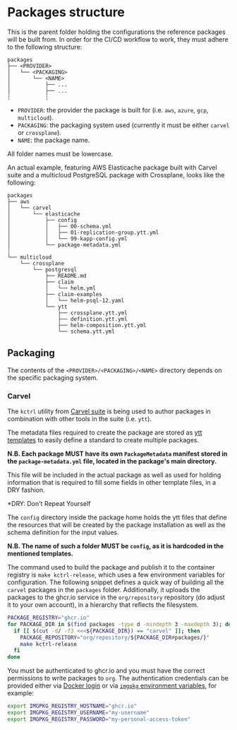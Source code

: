 # Packages structure

This is the parent folder holding the configurations the reference packages will be built from.
In order for the CI/CD workflow to work, they must adhere to the following structure:

```text
packages
├── <PROVIDER>
│   └── <PACKAGING>
│       └── <NAME>
│           ├── ...
│           ├── ...
┆           ┆
```

- `PROVIDER`: the provider the package is built for (i.e. `aws`, `azure`, `gcp`, `multicloud`).
- `PACKAGING`: the packaging system used (currently it must be either `carvel` or `crossplane`).
- `NAME`: the package name.

All folder names must be lowercase.

An actual example, featuring AWS Elasticache package built with Carvel suite and a multicloud PostgreSQL package with Crossplane, looks like the following:

```text
packages
├── aws
│   └── carvel
│       └── elasticache
│           ├── config
│           │   ├── 00-schema.yml
│           │   ├── 01-replication-group.ytt.yml
│           │   └── 99-kapp-config.yml
│           └── package-metadata.yml
┆
└── multicloud
    └── crossplane
        └── postgresql
            ├── README.md
            ├── claim
            │   └── helm.yml
            ├── claim-examples
            │   └── helm-psql-12.yaml
            └── ytt
                ├── crossplane.ytt.yml
                ├── definition.ytt.yml
                ├── helm-composition.ytt.yml
                └── schema.ytt.yml
```

## Packaging

The contents of the `<PROVIDER>/<PACKAGING>/<NAME>` directory depends on the specific packaging system.

### Carvel

The `kctrl` utility from [Carvel suite](https://carvel.dev) is being used to author packages in combination with other tools in the suite (i.e. `ytt`).

The metadata files required to create the package are stored as [ytt templates](../config/carvel/)
to easily define a standard to create multiple packages.

**N.B. Each package MUST have its own `PackageMetadata` manifest stored in the
`package-metadata.yml` file, located in the package's main directory.**

This file will be included in the actual package as well as used for holding information
that is required to fill some fields in other template files, in a DRY fashion.

*DRY: Don't Repeat Yourself

The `config` directory inside the package home holds the ytt files that define the resources
that will be created by the package installation as well as the schema definition for the input values.

**N.B. The name of such a folder MUST be `config`, as it is hardcoded in the mentioned templates.**

The command used to build the package and publish it to the container registry is `make kctrl-release`,
which uses a few environment variables for configuration.
The following snippet defines a quick way of building all the `carvel` packages in the `packages` folder.
Additionally, it uploads the packages to the ghcr.io service in the `org/repository` repository (do adjust it to your own account),
in a hierarchy that reflects the filesystem.

```sh
PACKAGE_REGISTRY="ghcr.io"
for PACKAGE_DIR in $(find packages -type d -mindepth 3 -maxdepth 3); do
  if [[ $(cut -d/ -f3 <<<${PACKAGE_DIR}) == "carvel" ]]; then
    PACKAGE_REPOSITORY="org/repository/${PACKAGE_DIR#packages/}"
    make kctrl-release
  fi
done
```

You must be authenticated to ghcr.io and you must have the correct permissions to write packages to `org`.
The authentication credentials can be provided either via [Docker login][docker-login] or via [`imgpkg` environment variables][imgpkg-auth-env], for example:

```sh
export IMGPKG_REGISTRY_HOSTNAME="ghcr.io"
export IMGPKG_REGISTRY_USERNAME="my-username"
export IMGPKG_REGISTRY_PASSWORD="my-personal-access-token"
```

[imgpkg-auth-env]: https://carvel.dev/imgpkg/docs/v0.34.0/auth/#via-environment-variables
[docker-login]: https://docs.docker.com/engine/reference/commandline/login/
